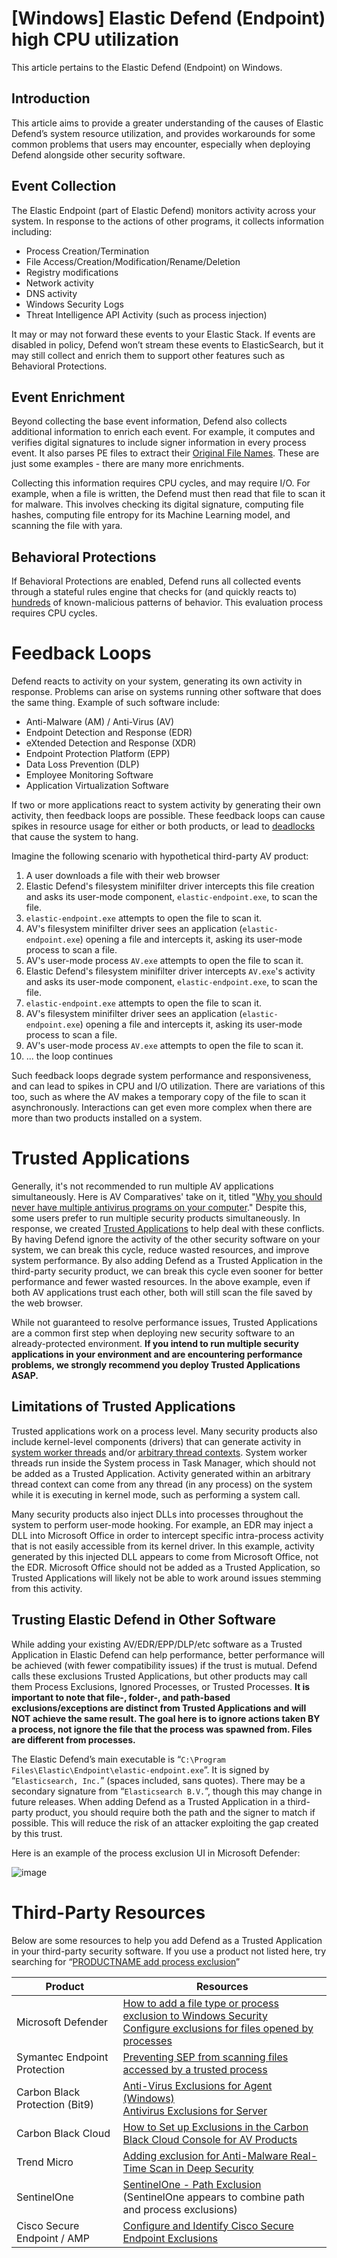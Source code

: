 # [Windows] Elastic Defend (Endpoint) high CPU utilization

This article pertains to the Elastic Defend (Endpoint) on Windows.

## Introduction

This article aims to provide a greater understanding of the causes of Elastic Defend’s system resource utilization, and provides workarounds for some common problems that users may encounter, especially when deploying Defend alongside other security software.

## Event Collection

The Elastic Endpoint (part of Elastic Defend) monitors activity across your system.  In response to the actions of other programs, it collects information including:

* Process Creation/Termination
* File Access/Creation/Modification/Rename/Deletion
* Registry modifications
* Network activity
* DNS activity
* Windows Security Logs
* Threat Intelligence API Activity (such as process injection)

It may or may not forward these events to your Elastic Stack.  If events are disabled in policy, Defend  won’t stream these events to ElasticSearch, but it may still collect and enrich them to support other features such as Behavioral Protections.

## Event Enrichment

Beyond collecting the base event information, Defend also collects additional information to enrich each event.  For example, it computes and verifies digital signatures to include signer information in every process event.  It also parses PE files to extract their [Original File Names](https://learn.microsoft.com/en-us/dotnet/api/system.diagnostics.fileversioninfo.originalfilename?view=net-7.0).  These are just some examples - there are many more enrichments.

Collecting this information requires CPU cycles, and may require I/O.  For example, when a file is written, the Defend must then read that file to scan it for malware.  This involves checking its digital signature, computing file hashes, computing file entropy for its Machine Learning model, and scanning the file with yara.

## Behavioral Protections
If Behavioral Protections are enabled, Defend runs all collected events through a stateful rules engine that checks for (and quickly reacts to) [hundreds](https://github.com/elastic/protections-artifacts/tree/main/behavior/rules) of known-malicious patterns of behavior.  This evaluation process requires CPU cycles.

# Feedback Loops
Defend reacts to activity on your system, generating its own activity in response.  Problems can arise on systems running other software that does the same thing.  Example of such software include:

* Anti-Malware (AM) / Anti-Virus (AV)
* Endpoint Detection and Response (EDR)
* eXtended Detection and Response (XDR)
* Endpoint Protection Platform (EPP)
* Data Loss Prevention (DLP)
* Employee Monitoring Software
* Application Virtualization Software

If two or more applications react to system activity by generating their own activity, then feedback loops are possible.  These feedback loops can cause spikes in resource usage for either or both products, or lead to [deadlocks](https://en.wikipedia.org/wiki/Deadlock) that cause the system to hang.

Imagine the following scenario with hypothetical third-party AV product:

1. A user downloads a file with their web browser
2. Elastic Defend's filesystem minifilter driver intercepts this file creation and asks its user-mode component, `elastic-endpoint.exe`, to scan the file.
3. `elastic-endpoint.exe` attempts to open the file to scan it.
4. AV's filesystem minifilter driver sees an application (`elastic-endpoint.exe`) opening a file and intercepts it, asking its user-mode process to scan a file.
5. AV's user-mode process `AV.exe` attempts to open the file to scan it.
6. Elastic Defend's filesystem minifilter driver intercepts `AV.exe`'s activity and asks its user-mode component, `elastic-endpoint.exe`, to scan the file.
7. `elastic-endpoint.exe` attempts to open the file to scan it.
8. AV's filesystem minifilter driver sees an application (`elastic-endpoint.exe`) opening a file and intercepts it, asking its user-mode process to scan a file.
9. AV's user-mode process `AV.exe` attempts to open the file to scan it.
10. ... the loop continues

Such feedback loops degrade system performance and responsiveness, and can lead to spikes in CPU and I/O utilization.  There are variations of this too, such as where the AV makes a temporary copy of the file to scan it asynchronously.  Interactions can get even more complex when there are more than two products installed on a system.

# Trusted Applications
Generally, it's not recommended to run multiple AV applications simultaneously. Here is AV Comparatives' take on it, titled "[Why you should never have multiple antivirus programs on your computer](https://www.av-comparatives.org/why-you-should-never-have-multiple-antivirus-programs-on-your-computer)."  Despite this, some users prefer to run multiple security products simultaneously.  In response, we created [Trusted Applications](https://www.elastic.co/guide/en/security/master/trusted-apps-ov.html) to help deal with these conflicts.  By having Defend ignore the activity of the other security software on your system, we can break this cycle, reduce wasted resources, and improve system performance.  By also adding Defend as a Trusted Application in the third-party security product, we can break this cycle even sooner for better performance and fewer wasted resources.  In the above example, even if both AV applications trust each other, both will still scan the file saved by the web browser.

While not guaranteed to resolve performance issues, Trusted Applications are a common first step when deploying new security software to an already-protected environment.  **If you intend to run multiple security applications in your environment and are encountering performance problems, we strongly recommend you deploy Trusted Applications ASAP.**

## Limitations of Trusted Applications
Trusted applications work on a process level.  Many security products also include kernel-level components (drivers) that can generate activity in [system worker threads](https://learn.microsoft.com/en-us/windows-hardware/drivers/kernel/system-worker-threads) and/or [arbitrary thread contexts](https://learn.microsoft.com/en-us/windows-hardware/drivers/kernel/driver-thread-context).  System worker threads run inside the System process in Task Manager, which should not be added as a Trusted Application.  Activity generated within an arbitrary thread context can come from any thread (in any process) on the system while it is executing in kernel mode, such as performing a system call.

Many security products also inject DLLs into processes throughout the system to perform user-mode hooking.  For example, an EDR may inject a DLL into Microsoft Office in order to intercept specific intra-process activity that is not easily accessible from its kernel driver.  In this example, activity generated by this injected DLL appears to come from Microsoft Office, not the EDR.  Microsoft Office should not be added as a Trusted Application, so Trusted Applications will likely not be able to work around issues stemming from this activity.

## Trusting Elastic Defend in Other Software
While adding your existing AV/EDR/EPP/DLP/etc software as a Trusted Application in Elastic Defend can help performance, better performance will be achieved (with fewer compatibility issues) if the trust is mutual.  Defend calls these exclusions Trusted Applications, but other products may call them Process Exclusions, Ignored Processes, or Trusted Processes.  **It is important to note that file-, folder-, and path-based exclusions/exceptions are distinct from Trusted Applications and will NOT achieve the same result.  The goal here is to ignore actions taken BY a process, not ignore the file that the process was spawned from.  Files are different from processes.**

The Elastic Defend’s main executable is “`C:\Program Files\Elastic\Endpoint\elastic-endpoint.exe`”.  It is signed by “`Elasticsearch, Inc.`” (spaces included, sans quotes).  There may be a secondary signature from “`Elasticsearch B.V.`”, though this may change in future releases.  When adding Defend as a Trusted Application in a third-party product, you should require both the path and the signer to match if possible.  This will reduce the risk of an attacker exploiting the gap created by this trust.

Here is an example of the process exclusion UI in Microsoft Defender:

![image](https://github.com/elastic/endpoint/assets/42078554/c660fd36-d4c3-4ea3-bdb9-d9d7571caac2)

# Third-Party Resources
Below are some resources to help you add Defend as a Trusted Application in your third-party security software.  If you use a product not listed here, try searching for “[PRODUCTNAME add process exclusion](https://www.google.com/search?q=PRODUCTNAME+add+process+exclusion)”

| Product | Resources |
| - | - |
| Microsoft Defender | [How to add a file type or process exclusion to Windows Security](https://support.microsoft.com/en-us/topic/how-to-add-a-file-type-or-process-exclusion-to-windows-security-e524cbc2-3975-63c2-f9d1-7c2eb5331e53)<br>[Configure exclusions for files opened by processes](https://learn.microsoft.com/en-us/microsoft-365/security/defender-endpoint/configure-process-opened-file-exclusions-microsoft-defender-antivirus) | 
| Symantec Endpoint Protection | [Preventing SEP from scanning files accessed by a trusted process](https://knowledge.broadcom.com/external/article/199534/preventing-sep-from-scanning-files-acces.html) |
| Carbon Black Protection (Bit9) | [Anti-Virus Exclusions for Agent (Windows)](https://community.carbonblack.com/t5/Knowledge-Base/App-Control-Anti-Virus-Exclusions-for-Agent-Windows/ta-p/38334) <br> [Antivirus Exclusions for Server](https://community.carbonblack.com/t5/Knowledge-Base/App-Control-Antivirus-Exclusions-for-Server/ta-p/65891) |
| Carbon Black Cloud | [How to Set up Exclusions in the Carbon Black Cloud Console for AV Products](https://community.carbonblack.com/t5/Knowledge-Base/Carbon-Black-Cloud-How-to-Set-up-Exclusions-in-the-Carbon-Black/ta-p/42334) |
| Trend Micro | [Adding exclusion for Anti-Malware Real-Time Scan in Deep Security](https://success.trendmicro.com/dcx/s/solution/1122045-adding-exclusion-for-anti-malware-real-time-scan-in-deep-security?language=en_US) |
| SentinelOne | [SentinelOne - Path Exclusion](https://www.cybervigilance.uk/post/sentinelone-path-exclusion) <br> (SentinelOne appears to combine path and process exclusions) |
| Cisco Secure Endpoint / AMP | [Configure and Identify Cisco Secure Endpoint Exclusions](https://www.cisco.com/c/en/us/support/docs/security/amp-endpoints/213681-best-practices-for-amp-for-endpoint-excl.html#toc-hId-1814232963) |
